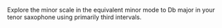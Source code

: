 Explore the minor scale in the equivalent minor mode to Db major in your tenor saxophone using primarily third intervals.
